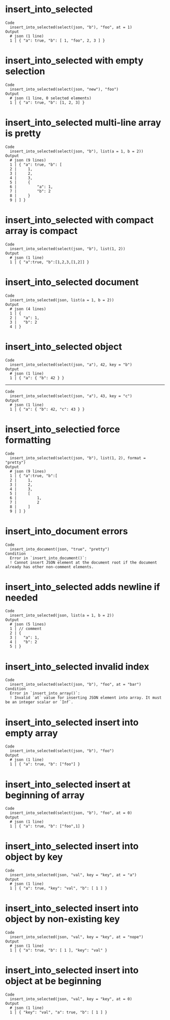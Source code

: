 # insert_into_selected

    Code
      insert_into_selected(select(json, "b"), "foo", at = 1)
    Output
      # json (1 line)
      1 | { "a": true, "b": [ 1, "foo", 2, 3 ] }

# insert_into_selected with empty selection

    Code
      insert_into_selected(select(json, "new"), "foo")
    Output
      # json (1 line, 0 selected elements)
      1 | { "a": true, "b": [1, 2, 3] }

# insert_into_selected multi-line array is pretty

    Code
      insert_into_selected(select(json, "b"), list(a = 1, b = 2))
    Output
      # json (9 lines)
      1 | { "a": true, "b": [
      2 |     1,
      3 |     2,
      4 |     3,
      5 |     {
      6 |         "a": 1,
      7 |         "b": 2
      8 |     }
      9 | ] }

# insert_into_selected with compact array is compact

    Code
      insert_into_selected(select(json, "b"), list(1, 2))
    Output
      # json (1 line)
      1 | { "a":true, "b":[1,2,3,[1,2]] }

# insert_into_selected document

    Code
      insert_into_selected(json, list(a = 1, b = 2))
    Output
      # json (4 lines)
      1 | {
      2 |   "a": 1,
      3 |   "b": 2
      4 | }

# insert_into_selected object

    Code
      insert_into_selected(select(json, "a"), 42, key = "b")
    Output
      # json (1 line)
      1 | { "a": { "b": 42 } } 

---

    Code
      insert_into_selected(select(json, "a"), 43, key = "c")
    Output
      # json (1 line)
      1 | { "a": { "b": 42, "c": 43 } } 

# insert_into_selectied force formatting

    Code
      insert_into_selected(select(json, "b"), list(1, 2), format = "pretty")
    Output
      # json (9 lines)
      1 | { "a":true, "b":[
      2 |     1,
      3 |     2,
      4 |     3,
      5 |     [
      6 |         1,
      7 |         2
      8 |     ]
      9 | ] }

# insert_into_document errors

    Code
      insert_into_document(json, "true", "pretty")
    Condition
      Error in `insert_into_document()`:
      ! Cannot insert JSON element at the document root if the document already has other non-comment elements.

# insert_into_selected adds newline if needed

    Code
      insert_into_selected(json, list(a = 1, b = 2))
    Output
      # json (5 lines)
      1 | // comment
      2 | {
      3 |   "a": 1,
      4 |   "b": 2
      5 | }

# insert_into_selected invalid index

    Code
      insert_into_selected(select(json, "b"), "foo", at = "bar")
    Condition
      Error in `insert_into_array()`:
      ! Invalid `at` value for inserting JSON element into array. It must be an integer scalar or `Inf`.

# insert_into_selected insert into empty array

    Code
      insert_into_selected(select(json, "b"), "foo")
    Output
      # json (1 line)
      1 | { "a": true, "b": ["foo"] }

# insert_into_selected insert at beginning of array

    Code
      insert_into_selected(select(json, "b"), "foo", at = 0)
    Output
      # json (1 line)
      1 | { "a": true, "b": ["foo",1] }

# insert_into_selected insert into object by key

    Code
      insert_into_selected(json, "val", key = "key", at = "a")
    Output
      # json (1 line)
      1 | { "a": true, "key": "val", "b": [ 1 ] }

# insert_into_selected insert into object by non-existing key

    Code
      insert_into_selected(json, "val", key = "key", at = "nope")
    Output
      # json (1 line)
      1 | { "a": true, "b": [ 1 ], "key": "val" }

# insert_into_selected insert into object at be beginning

    Code
      insert_into_selected(json, "val", key = "key", at = 0)
    Output
      # json (1 line)
      1 | { "key": "val", "a": true, "b": [ 1 ] }

